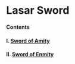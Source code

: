# Lasar Sword

**Contents**

#### I. [Sword of Amity](https://github.com/AlphaMC0/Lone-Martian/blob/main/Game%20Items/Weapons/Lasar%20Swords/Sword%20of%20Amity.md)

#### II. [Sword of Enmity](https://github.com/AlphaMC0/Lone-Martian/blob/main/Game%20Items/Weapons/Lasar%20Swords/Sword%20of%20Enmity.md)
